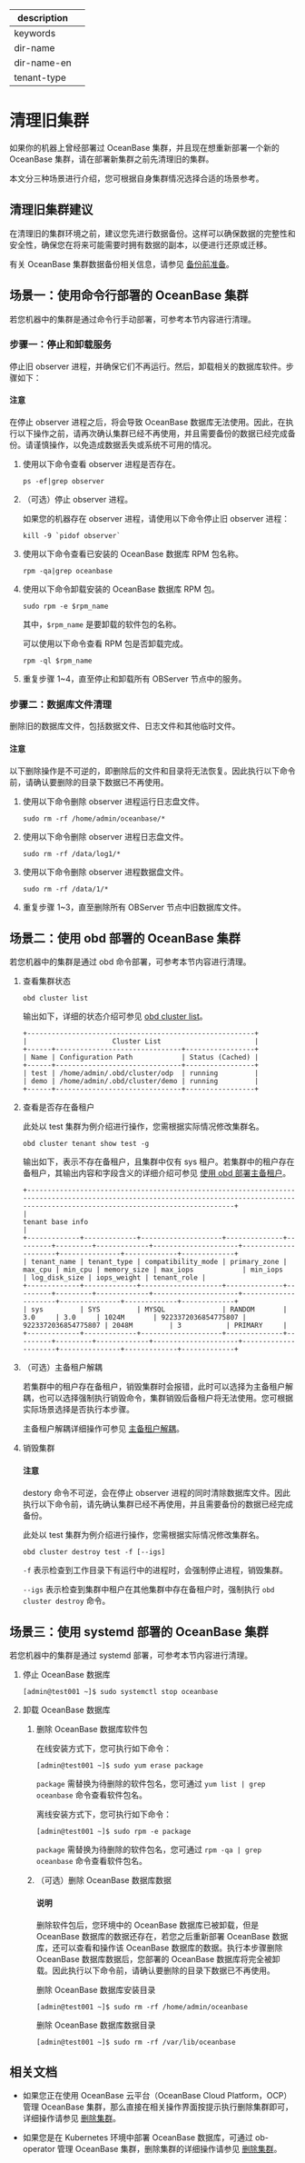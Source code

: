 |description||
|---|---|
|keywords||
|dir-name||
|dir-name-en||
|tenant-type||

# 清理旧集群

如果你的机器上曾经部署过 OceanBase 集群，并且现在想重新部署一个新的 OceanBase 集群，请在部署新集群之前先清理旧的集群。

本文分三种场景进行介绍，您可根据自身集群情况选择合适的场景参考。

## 清理旧集群建议

在清理旧的集群环境之前，建议您先进行数据备份。这样可以确保数据的完整性和安全性，确保您在将来可能需要时拥有数据的副本，以便进行还原或迁移。

有关 OceanBase 集群数据备份相关信息，请参见 [备份前准备](../600.manage/600.backup-and-recovery/400.data-backup/100.preparation-before-data-backup.md)。

## 场景一：使用命令行部署的 OceanBase 集群

若您机器中的集群是通过命令行手动部署，可参考本节内容进行清理。

### 步骤一：停止和卸载服务

停止旧 observer 进程，并确保它们不再运行。然后，卸载相关的数据库软件。步骤如下：

<main id="notice" type='notice'>
  <h4>注意</h4>
  <p>在停止 observer 进程之后，将会导致 OceanBase 数据库无法使用。因此，在执行以下操作之前，请再次确认集群已经不再使用，并且需要备份的数据已经完成备份。请谨慎操作，以免造成数据丢失或系统不可用的情况。</p>
</main>

1. 使用以下命令查看 observer 进程是否存在。

   ```shell
   ps -ef|grep observer
   ```

2. （可选）停止 observer 进程。

   如果您的机器存在 observer 进程，请使用以下命令停止旧 observer 进程：

   ```shell
   kill -9 `pidof observer`
   ```

3. 使用以下命令查看已安装的 OceanBase 数据库 RPM 包名称。

   ```shell
   rpm -qa|grep oceanbase
   ```

4. 使用以下命令卸载安装的 OceanBase 数据库 RPM 包。

   ```shell
   sudo rpm -e $rpm_name
   ```

   其中，`$rpm_name` 是要卸载的软件包的名称。

   可以使用以下命令查看 RPM 包是否卸载完成。

   ```shell
   rpm -ql $rpm_name
   ```

5. 重复步骤 1~4，直至停止和卸载所有 OBServer 节点中的服务。

### 步骤二：数据库文件清理

删除旧的数据库文件，包括数据文件、日志文件和其他临时文件。

<main id="notice" type='notice'>
  <h4>注意</h4>
  <p>以下删除操作是不可逆的，即删除后的文件和目录将无法恢复。因此执行以下命令前，请确认要删除的目录下数据已不再使用。</p>
</main>

1. 使用以下命令删除 observer 进程运行日志盘文件。

   ```shell
   sudo rm -rf /home/admin/oceanbase/*
   ```

2. 使用以下命令删除 observer 进程日志盘文件。

   ```shell
   sudo rm -rf /data/log1/*
   ```

3. 使用以下命令删除 observer 进程数据盘文件。

   ```shell
   sudo rm -rf /data/1/*
   ```

4. 重复步骤 1~3，直至删除所有 OBServer 节点中旧数据库文件。

## 场景二：使用 obd 部署的 OceanBase 集群

若您机器中的集群是通过 obd 命令部署，可参考本节内容进行清理。

1. 查看集群状态

   ```shell
   obd cluster list
   ```

   输出如下，详细的状态介绍可参见 [obd cluster list](https://www.oceanbase.com/docs/community-obd-cn-1000000000634909)。

   ```shell
   +--------------------------------------------------------+
   |                     Cluster List                       |
   +------+-------------------------------+-----------------+
   | Name | Configuration Path            | Status (Cached) |
   +------+-------------------------------+-----------------+
   | test | /home/admin/.obd/cluster/odp  | running         |
   | demo | /home/admin/.obd/cluster/demo | running         |
   +------+-------------------------------+-----------------+
   ```

2. 查看是否存在备租户

   此处以 test 集群为例介绍进行操作，您需根据实际情况修改集群名。

   ```shell
   obd cluster tenant show test -g
   ```

   输出如下，表示不存在备租户，且集群中仅有 sys 租户。若集群中的租户存在备租户，其输出内容和字段含义的详细介绍可参见 [使用 obd 部署主备租户](https://www.oceanbase.com/docs/community-obd-cn-1000000000634947)。

   ```shell
   +-----------------------------------------------------------------------------------------------------------------------------------------------------------------------------------------+
   |                                                                                     tenant base info                                                                                    |
   +-------------+-------------+--------------------+--------------+---------+---------+-------------+---------------------+---------------------+---------------+-------------+-------------+
   | tenant_name | tenant_type | compatibility_mode | primary_zone | max_cpu | min_cpu | memory_size | max_iops            | min_iops            | log_disk_size | iops_weight | tenant_role |
   +-------------+-------------+--------------------+--------------+---------+---------+-------------+---------------------+---------------------+---------------+-------------+-------------+
   | sys         | SYS         | MYSQL              | RANDOM       | 3.0     | 3.0     | 1024M       | 9223372036854775807 | 9223372036854775807 | 2048M         | 3           | PRIMARY     |
   +-------------+-------------+--------------------+--------------+---------+---------+-------------+---------------------+---------------------+---------------+-------------+-------------+
   ```

3. （可选）主备租户解耦

   若集群中的租户存在备租户，销毁集群时会报错，此时可以选择为主备租户解耦，也可以选择强制执行销毁命令，集群销毁后备租户将无法使用。您可根据实际场景选择是否执行本步骤。

   主备租户解耦详细操作可参见 [主备租户解耦](https://www.oceanbase.com/docs/community-obd-cn-1000000000634948)。

4. 销毁集群

   <main id="notice" type='notice'>
     <h4>注意</h4>
     <p>destory 命令不可逆，会在停止 observer 进程的同时清除数据库文件。因此执行以下命令前，请先确认集群已经不再使用，并且需要备份的数据已经完成备份。</p>
   </main>

   此处以 test 集群为例介绍进行操作，您需根据实际情况修改集群名。

   ```shell
   obd cluster destroy test -f [--igs]
   ```

   `-f` 表示检查到工作目录下有运行中的进程时，会强制停止进程，销毁集群。

   `--igs` 表示检查到集群中租户在其他集群中存在备租户时，强制执行 `obd cluster destroy` 命令。

## 场景三：使用 systemd 部署的 OceanBase 集群

若您机器中的集群是通过 systemd 部署，可参考本节内容进行清理。

1. 停止 OceanBase 数据库
  
   ```shell
   [admin@test001 ~]$ sudo systemctl stop oceanbase
   ```

2. 卸载 OceanBase 数据库

   1. 删除 OceanBase 数据库软件包

      在线安装方式下，您可执行如下命令：

      ```shell
      [admin@test001 ~]$ sudo yum erase package 
      ```

      `package` 需替换为待删除的软件包名，您可通过 `yum list | grep oceanbase` 命令查看软件包名。

      离线安装方式下，您可执行如下命令：

      ```shell
      [admin@test001 ~]$ sudo rpm -e package
      ```

      `package` 需替换为待删除的软件包名，您可通过 `rpm -qa | grep oceanbase` 命令查看软件包名。

   2. （可选）删除 OceanBase 数据库数据

      <main id="notice" type='explain'>
        <h4>说明</h4>
        <p>删除软件包后，您环境中的 OceanBase 数据库已被卸载，但是 OceanBase 数据库的数据还存在，若您之后重新部署 OceanBase 数据库，还可以查看和操作该 OceanBase 数据库的数据。执行本步骤删除 OceanBase 数据库数据后，您部署的 OceanBase 数据库将完全被卸载。因此执行以下命令前，请确认要删除的目录下数据已不再使用。</p>
      </main>

      删除 OceanBase 数据库安装目录

      ```shell
      [admin@test001 ~]$ sudo rm -rf /home/admin/oceanbase 
      ```

      删除 OceanBase 数据库数据目录

      ```shell
      [admin@test001 ~]$ sudo rm -rf /var/lib/oceanbase 
      ```

## 相关文档

* 如果您正在使用 OceanBase 云平台（OceanBase Cloud Platform，OCP）管理 OceanBase 集群，那么直接在相关操作界面按提示执行删除集群即可，详细操作请参见 [删除集群](https://www.oceanbase.com/docs/enterprise-oceanbase-ocp-cn-1000000000125896)。

* 如果您是在 Kubernetes 环境中部署 OceanBase 数据库，可通过 ob-operator 管理 OceanBase 集群，删除集群的详细操作请参见 [删除集群](https://www.oceanbase.com/docs/community-ob-operator-doc-1000000000659349)。

